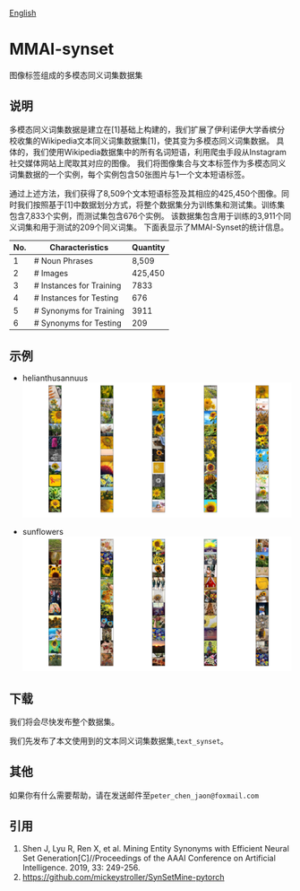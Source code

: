 [English](README_en.md)
# MMAI-synset

图像标签组成的多模态同义词集数据集

## 说明

多模态同义词集数据是建立在[1]基础上构建的，我们扩展了伊利诺伊大学香槟分校收集的Wikipedia文本同义词集数据集[1]，使其变为多模态同义词集数据。 具体的，我们使用Wikipedia数据集中的所有名词短语，利用爬虫手段从Instagram社交媒体网站上爬取其对应的图像。 我们将图像集合与文本标签作为多模态同义词集数据的一个实例，每个实例包含50张图片与1一个文本短语标签。 

通过上述方法，我们获得了8,509个文本短语标签及其相应的425,450个图像。同时我们按照基于[1]中数据划分方式，将整个数据集分为训练集和测试集。训练集包含7,833个实例，而测试集包含676个实例。 该数据集包含用于训练的3,911个同义词集和用于测试的209个同义词集。 下面表显示了MMAI-Synset的统计信息。


No.| Characteristics |Quantity
---|---|---
1 | # Noun Phrases| 8,509
2 | # Images| 425,450
3 | # Instances for Training| 7833
4 | # Instances for Testing | 676
5 | # Synonyms for Training |3911
6 | # Synonyms for Testing |209


## 示例
- helianthusannuus
![helianthusannuus](./src/helianthusannuus.jpg)

- sunflowers
![sunflowers](./src/sunflowers.jpg)

## 下载
我们将会尽快发布整个数据集。

我们先发布了本文使用到的文本同义词集数据集,`text_synset`。

## 其他
如果你有什么需要帮助，请在发送邮件至`peter_chen_jaon@foxmail.com`

## 引用
1. Shen J, Lyu R, Ren X, et al. Mining Entity Synonyms with Efficient Neural Set Generation[C]//Proceedings of the AAAI Conference on Artificial Intelligence. 2019, 33: 249-256.
2. https://github.com/mickeystroller/SynSetMine-pytorch

